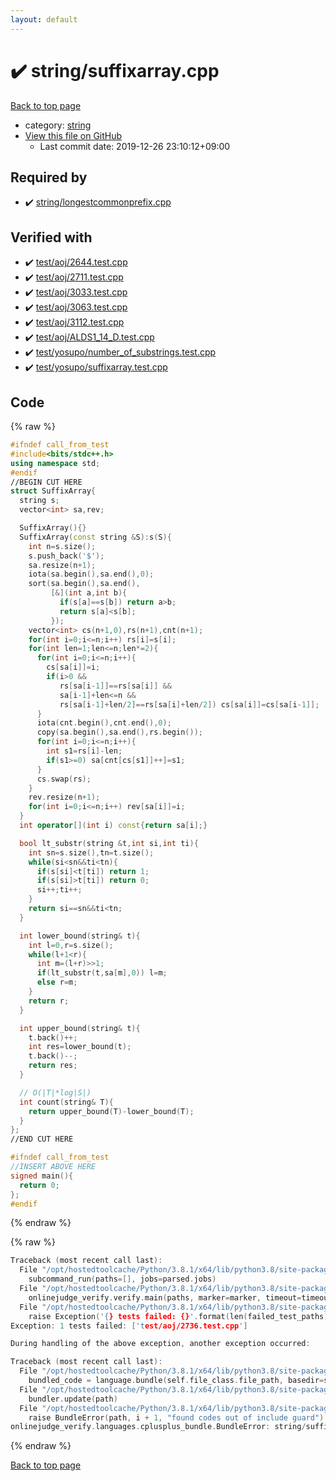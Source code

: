 ```yaml
---
layout: default
---
```


<!-- mathjax config similar to math.stackexchange -->
<script type="text/javascript" async
  src="https://cdnjs.cloudflare.com/ajax/libs/mathjax/2.7.5/MathJax.js?config=TeX-MML-AM_CHTML">
</script>
<script type="text/x-mathjax-config">
  MathJax.Hub.Config({
    TeX: { equationNumbers: { autoNumber: "AMS" }},
    tex2jax: {
      inlineMath: [ ['$','$'] ],
      processEscapes: true
    },
    "HTML-CSS": { matchFontHeight: false },
    displayAlign: "left",
    displayIndent: "2em"
  });
</script>

<script type="text/javascript" src="https://cdnjs.cloudflare.com/ajax/libs/jquery/3.4.1/jquery.min.js"></script>
<script src="https://cdn.jsdelivr.net/npm/jquery-balloon-js@1.1.2/jquery.balloon.min.js" integrity="sha256-ZEYs9VrgAeNuPvs15E39OsyOJaIkXEEt10fzxJ20+2I=" crossorigin="anonymous"></script>
<script type="text/javascript" src="../../assets/js/copy-button.js"></script>
<link rel="stylesheet" href="../../assets/css/copy-button.css" />


# :heavy_check_mark: string/suffixarray.cpp

<a href="../../index.html">Back to top page</a>

* category: <a href="../../index.html#b45cffe084dd3d20d928bee85e7b0f21">string</a>
* <a href="{{ site.github.repository_url }}/blob/master/string/suffixarray.cpp">View this file on GitHub</a>
    - Last commit date: 2019-12-26 23:10:12+09:00




## Required by

* :heavy_check_mark: <a href="longestcommonprefix.cpp.html">string/longestcommonprefix.cpp</a>


## Verified with

* :heavy_check_mark: <a href="../../verify/test/aoj/2644.test.cpp.html">test/aoj/2644.test.cpp</a>
* :heavy_check_mark: <a href="../../verify/test/aoj/2711.test.cpp.html">test/aoj/2711.test.cpp</a>
* :heavy_check_mark: <a href="../../verify/test/aoj/3033.test.cpp.html">test/aoj/3033.test.cpp</a>
* :heavy_check_mark: <a href="../../verify/test/aoj/3063.test.cpp.html">test/aoj/3063.test.cpp</a>
* :heavy_check_mark: <a href="../../verify/test/aoj/3112.test.cpp.html">test/aoj/3112.test.cpp</a>
* :heavy_check_mark: <a href="../../verify/test/aoj/ALDS1_14_D.test.cpp.html">test/aoj/ALDS1_14_D.test.cpp</a>
* :heavy_check_mark: <a href="../../verify/test/yosupo/number_of_substrings.test.cpp.html">test/yosupo/number_of_substrings.test.cpp</a>
* :heavy_check_mark: <a href="../../verify/test/yosupo/suffixarray.test.cpp.html">test/yosupo/suffixarray.test.cpp</a>


## Code

<a id="unbundled"></a>
{% raw %}
```cpp
#ifndef call_from_test
#include<bits/stdc++.h>
using namespace std;
#endif
//BEGIN CUT HERE
struct SuffixArray{
  string s;
  vector<int> sa,rev;

  SuffixArray(){}
  SuffixArray(const string &S):s(S){
    int n=s.size();
    s.push_back('$');
    sa.resize(n+1);
    iota(sa.begin(),sa.end(),0);
    sort(sa.begin(),sa.end(),
         [&](int a,int b){
           if(s[a]==s[b]) return a>b;
           return s[a]<s[b];
         });
    vector<int> cs(n+1,0),rs(n+1),cnt(n+1);
    for(int i=0;i<=n;i++) rs[i]=s[i];
    for(int len=1;len<=n;len*=2){
      for(int i=0;i<=n;i++){
        cs[sa[i]]=i;
        if(i>0 &&
           rs[sa[i-1]]==rs[sa[i]] &&
           sa[i-1]+len<=n &&
           rs[sa[i-1]+len/2]==rs[sa[i]+len/2]) cs[sa[i]]=cs[sa[i-1]];
      }
      iota(cnt.begin(),cnt.end(),0);
      copy(sa.begin(),sa.end(),rs.begin());
      for(int i=0;i<=n;i++){
        int s1=rs[i]-len;
        if(s1>=0) sa[cnt[cs[s1]]++]=s1;
      }
      cs.swap(rs);
    }
    rev.resize(n+1);
    for(int i=0;i<=n;i++) rev[sa[i]]=i;
  }
  int operator[](int i) const{return sa[i];}

  bool lt_substr(string &t,int si,int ti){
    int sn=s.size(),tn=t.size();
    while(si<sn&&ti<tn){
      if(s[si]<t[ti]) return 1;
      if(s[si]>t[ti]) return 0;
      si++;ti++;
    }
    return si==sn&&ti<tn;
  }

  int lower_bound(string& t){
    int l=0,r=s.size();
    while(l+1<r){
      int m=(l+r)>>1;
      if(lt_substr(t,sa[m],0)) l=m;
      else r=m;
    }
    return r;
  }

  int upper_bound(string& t){
    t.back()++;
    int res=lower_bound(t);
    t.back()--;
    return res;
  }

  // O(|T|*log|S|)
  int count(string& T){
    return upper_bound(T)-lower_bound(T);
  }
};
//END CUT HERE

#ifndef call_from_test
//INSERT ABOVE HERE
signed main(){
  return 0;
};
#endif

```
{% endraw %}

<a id="bundled"></a>
{% raw %}
```cpp
Traceback (most recent call last):
  File "/opt/hostedtoolcache/Python/3.8.1/x64/lib/python3.8/site-packages/onlinejudge_verify/main.py", line 181, in main
    subcommand_run(paths=[], jobs=parsed.jobs)
  File "/opt/hostedtoolcache/Python/3.8.1/x64/lib/python3.8/site-packages/onlinejudge_verify/main.py", line 59, in subcommand_run
    onlinejudge_verify.verify.main(paths, marker=marker, timeout=timeout, jobs=jobs)
  File "/opt/hostedtoolcache/Python/3.8.1/x64/lib/python3.8/site-packages/onlinejudge_verify/verify.py", line 133, in main
    raise Exception('{} tests failed: {}'.format(len(failed_test_paths), [str(path.relative_to(pathlib.Path.cwd())) for path in failed_test_paths]))
Exception: 1 tests failed: ['test/aoj/2736.test.cpp']

During handling of the above exception, another exception occurred:

Traceback (most recent call last):
  File "/opt/hostedtoolcache/Python/3.8.1/x64/lib/python3.8/site-packages/onlinejudge_verify/docs.py", line 347, in write_contents
    bundled_code = language.bundle(self.file_class.file_path, basedir=self.cpp_source_path)
  File "/opt/hostedtoolcache/Python/3.8.1/x64/lib/python3.8/site-packages/onlinejudge_verify/languages/cplusplus.py", line 63, in bundle
    bundler.update(path)
  File "/opt/hostedtoolcache/Python/3.8.1/x64/lib/python3.8/site-packages/onlinejudge_verify/languages/cplusplus_bundle.py", line 151, in update
    raise BundleError(path, i + 1, "found codes out of include guard")
onlinejudge_verify.languages.cplusplus_bundle.BundleError: string/suffixarray.cpp: line 5: found codes out of include guard

```
{% endraw %}

<a href="../../index.html">Back to top page</a>

